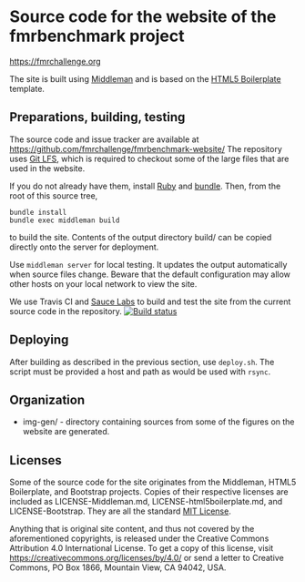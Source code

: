 Source code for the website of the fmrbenchmark project
=======================================================

https://fmrchallenge.org

The site is built using [Middleman](https://middlemanapp.com/) and is based on
the [HTML5 Boilerplate](http://html5boilerplate.com) template.

Preparations, building, testing
-------------------------------

The source code and issue tracker are available at
https://github.com/fmrchallenge/fmrbenchmark-website/
The repository uses [Git LFS](https://git-lfs.github.com), which is required to
checkout some of the large files that are used in the website.

If you do not already have them, install [Ruby](http://www.ruby-lang.org) and
[bundle](http://gembundler.com). Then, from the root of this source tree,

    bundle install
    bundle exec middleman build

to build the site. Contents of the output directory build/ can be copied
directly onto the server for deployment.

Use `middleman server` for local testing. It updates the output automatically
when source files change. Beware that the default configuration may allow other
hosts on your local network to view the site.

We use Travis CI and [Sauce Labs](https://saucelabs.com/open-source) to build
and test the site from the current source code in the repository.
[![Build status](https://api.travis-ci.org/fmrchallenge/fmrbenchmark-website.svg?branch=master)](https://travis-ci.org/fmrchallenge/fmrbenchmark-website)


Deploying
---------

After building as described in the previous section, use `deploy.sh`. The script
must be provided a host and path as would be used with `rsync`.


Organization
------------

* img-gen/ - directory containing sources from some of the figures on the
  website are generated.


Licenses
--------

Some of the source code for the site originates from the Middleman, HTML5
Boilerplate, and Bootstrap projects. Copies of their respective licenses are
included as LICENSE-Middleman.md, LICENSE-html5boilerplate.md, and
LICENSE-Bootstrap. They are all the standard [MIT License](
http://opensource.org/licenses/MIT).

Anything that is original site content, and thus not covered by the
aforementioned copyrights, is released under the Creative Commons
Attribution 4.0 International License. To get a copy of this license,
visit https://creativecommons.org/licenses/by/4.0/ or send a letter to
Creative Commons, PO Box 1866, Mountain View, CA 94042, USA.
